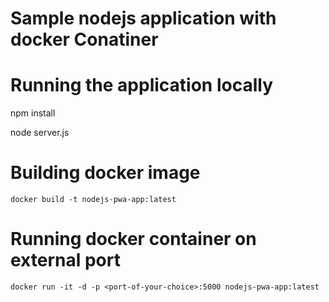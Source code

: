 # Sample nodejs application with docker Conatiner
# Running the application locally
  npm install

  node server.js
# Building docker image
    docker build -t nodejs-pwa-app:latest
# Running docker container on external port
    docker run -it -d -p <port-of-your-choice>:5000 nodejs-pwa-app:latest



